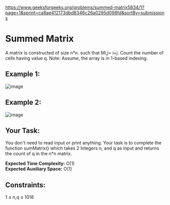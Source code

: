 https://www.geeksforgeeks.org/problems/summed-matrix5834/1?page=1&sprint=ca8ae412173dbd8346c26a0295d098fd&sortBy=submissions

<h1> Summed Matrix </h1>

A matrix is constructed of size n*n. such that Mi,j= i+j. Count the number of cells having value q.
Note: Assume, the array is in 1-based indexing.

 
## Example 1:
![image](https://github.com/shanvii/Beginner-s-DSA-Sheet-GeeksforGeeks/assets/81086303/7e55424b-f93a-42a4-9028-9c303d7a3d5c)

## Example 2:
![image](https://github.com/shanvii/Beginner-s-DSA-Sheet-GeeksforGeeks/assets/81086303/52e360e5-d4b7-4f62-9dca-d169d8b7a76d)

## Your Task:
You don't need to read input or print anything. Your task is to complete the function sumMatrix() which takes 2 Integers n, and q as input and returns the count of q in the n*n matrix.

 
**Expected Time Complexity:** O(1) <br>
**Expected Auxiliary Space:** O(1)

 
## Constraints:
1 ≤ n,q ≤ 1018
